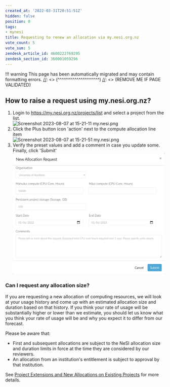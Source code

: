 ```yaml
---
created_at: '2022-03-31T20:51:51Z'
hidden: false
position: 0
tags:
- mynesi
title: Requesting to renew an allocation via my.nesi.org.nz
vote_count: 5
vote_sum: 5
zendesk_article_id: 4600222769295
zendesk_section_id: 360001059296
---
```




[//]: <> (REMOVE ME IF PAGE VALIDATED)
[//]: <> (vvvvvvvvvvvvvvvvvvvv)
!!! warning
    This page has been automatically migrated and may contain formatting errors.
[//]: <> (^^^^^^^^^^^^^^^^^^^^)
[//]: <> (REMOVE ME IF PAGE VALIDATED)

## How to raise a request using my.nesi.org.nz?

1.  Login to <https://my.nesi.org.nz/projects/list> and select a project
    from the list.  
    ![Screenshot 2023-08-07 at 15-21-11
    my.nesi.png](../../assets/images/Requesting_to_renew_an_allocation_via_my-nesi-org-nz.png)
2.  Click the Plus button icon 'action' next to the compute allocation
    line item   
    ![Screenshot 2023-08-07 at 15-21-51
    my.nesi.png](../../assets/images/Requesting_to_renew_an_allocation_via_my-nesi-org-nz_0.png)
3.  Verify the preset values and add a comment in case you update
    some.  
    Finally, click 'Submit'   
    ![mceclip2.png](../../assets/images/Requesting_to_renew_an_allocation_via_my-nesi-org-nz_1.png)

### Can I request any allocation size?

If you are requesting a new allocation of computing resources, we will
look at your usage history and come up with an estimated allocation size
and duration based on that history. If you think your rate of usage will
be substantially higher or lower than we estimate, you should let us
know what you think your rate of usage will be and why you expect it to
differ from our forecast.

Please be aware that:

-   First and subsequent allocations are subject to the NeSI allocation
    size and duration limits in force at the time they are considered by
    our reviewers.
-   An allocation from an institution's entitlement is subject to
    approval by that institution.

See [Project Extensions and New Allocations on Existing
Projects](../../../Getting_Started/Accounts-Projects_and_Allocations/Project_Extensions_and_New_Allocations_on_Existing_Projects) for
more details.

 